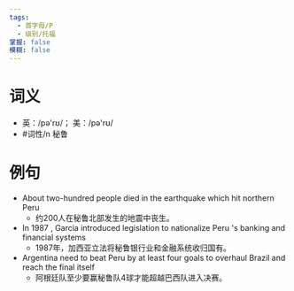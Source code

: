 ```yaml
---
tags:
  - 首字母/P
  - 级别/托福
掌握: false
模糊: false
---
```

# 词义
- 英：/pə'rʊ/； 美：/pə'rʊ/
- #词性/n  秘鲁
# 例句
- About two-hundred people died in the earthquake which hit northern Peru
	- 约200人在秘鲁北部发生的地震中丧生。
- In 1987 , Garcia introduced legislation to nationalize Peru 's banking and financial systems
	- 1987年，加西亚立法将秘鲁银行业和金融系统收归国有。
- Argentina need to beat Peru by at least four goals to overhaul Brazil and reach the final itself
	- 阿根廷队至少要赢秘鲁队4球才能超越巴西队进入决赛。
